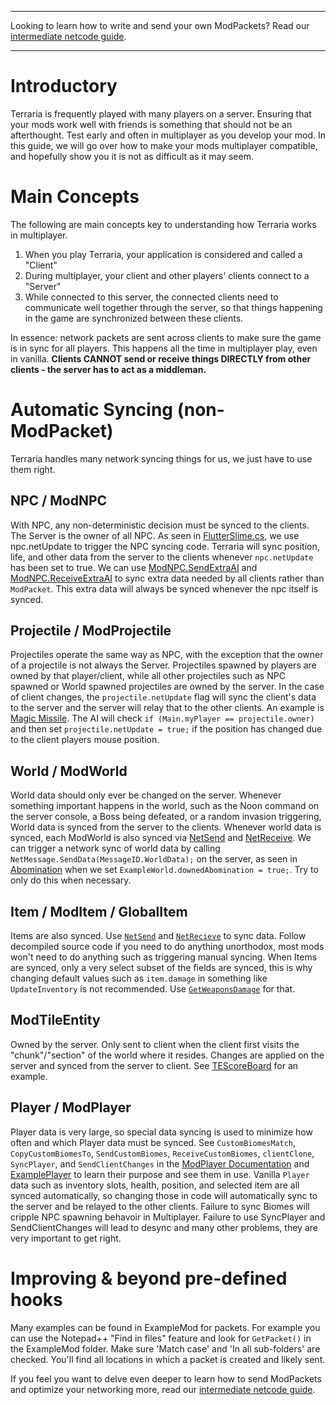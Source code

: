 ___
Looking to learn how to write and send your own ModPackets? Read our [intermediate netcode guide](intermediate-netcode).
___

# Introductory
Terraria is frequently played with many players on a server. Ensuring that your mods work well with friends is something that should not be an afterthought. Test early and often in multiplayer as you develop your mod. In this guide, we will go over how to make your mods multiplayer compatible, and hopefully show you it is not as difficult as it may seem.

# Main Concepts
The following are main concepts key to understanding how Terraria works in multiplayer.
1. When you play Terraria, your application is considered and called a "Client"
1. During multiplayer, your client and other players' clients connect to a "Server"
1. While connected to this server, the connected clients need to communicate well together through the server, so that things happening in the game are synchronized between these clients.

In essence: network packets are sent across clients to make sure the game is in sync for all players.
This happens all the time in multiplayer play, even in vanilla. **Clients CANNOT send or receive things DIRECTLY from other clients - the server has to act as a middleman.**

# Automatic Syncing (non-ModPacket)
Terraria handles many network syncing things for us, we just have to use them right.

## NPC / ModNPC
With NPC, any non-deterministic decision must be synced to the clients. The Server is the owner of all NPC. As seen in [FlutterSlime.cs](https://github.com/tModLoader/tModLoader/blob/master/ExampleMod/NPCs/FlutterSlime.cs#L146), we use npc.netUpdate to trigger the NPC syncing code. Terraria will sync position, life, and other data from the server to the clients whenever `npc.netUpdate` has been set to true. We can use [ModNPC.SendExtraAI](http://tmodloader.github.io/tModLoader/html/class_terraria_1_1_mod_loader_1_1_mod_n_p_c.html#ad091edf8203519c61a7f7c903880dd60) and [ModNPC.ReceiveExtraAI](http://tmodloader.github.io/tModLoader/html/class_terraria_1_1_mod_loader_1_1_mod_n_p_c.html#a3ff34ad5598cdf5e664eaa32d687d1c0) to sync extra data needed by all clients rather than `ModPacket`. This extra data will always be synced whenever the npc itself is synced.

## Projectile / ModProjectile
Projectiles operate the same way as NPC, with the exception that the owner of a projectile is not always the Server. Projectiles spawned by players are owned by that player/client, while all other projectiles such as NPC spawned or World spawned projectiles are owned by the server. In the case of client changes, the `projectile.netUpdate` flag will sync the client's data to the server and the server will relay that to the other clients. An example is [Magic Missile](https://terraria.wiki.gg/wiki/Magic_Missile). The AI will check `if (Main.myPlayer == projectile.owner)` and then set `projectile.netUpdate = true;` if the position has changed due to the client players mouse position.

## World / ModWorld
World data should only ever be changed on the server. Whenever something important happens in the world, such as the Noon command on the server console, a Boss being defeated, or a random invasion triggering, World data is synced from the server to the clients. Whenever world data is synced, each ModWorld is also synced via [NetSend](http://tmodloader.github.io/tModLoader/html/class_terraria_1_1_mod_loader_1_1_mod_world.html#a58fe0616b0c4135ec038025e67268561) and [NetReceive](http://tmodloader.github.io/tModLoader/html/class_terraria_1_1_mod_loader_1_1_mod_world.html#aaf20d147cc364d10b4b137999b5c26b5). We can trigger a network sync of world data by calling `NetMessage.SendData(MessageID.WorldData);` on the server, as seen in [Abomination](https://github.com/tModLoader/tModLoader/blob/master/ExampleMod/NPCs/Abomination/CaptiveElement2.cs#L367) when we set `ExampleWorld.downedAbomination = true;`. Try to only do this when necessary.

## Item / ModItem / GlobalItem
Items are also synced. Use [`NetSend`](http://tmodloader.github.io/tModLoader/html/class_terraria_1_1_mod_loader_1_1_mod_item.html#a5f7a03b9388a7610935e6f628b257dfe) and [`NetRecieve`](http://tmodloader.github.io/tModLoader/html/class_terraria_1_1_mod_loader_1_1_mod_item.html#a4e4112cadf7f23f51b913cda238c8708) to sync data. Follow decompiled source code if you need to do anything unorthodox, most mods won't need to do anything such as triggering manual syncing. When Items are synced, only a very select subset of the fields are synced, this is why changing default values such as `item.damage` in something like `UpdateInventory` is not recommended. Use [`GetWeaponsDamage`](http://tmodloader.github.io/tModLoader/html/class_terraria_1_1_mod_loader_1_1_mod_item.html#af2170bc3ec0925114fa9488767bf2ceb) for that.

## ModTileEntity
Owned by the server. Only sent to client when the client first visits the "chunk"/"section" of the world where it resides. Changes are applied on the server and synced from the server to client. See [TEScoreBoard](https://github.com/tModLoader/tModLoader/blob/master/ExampleMod/Tiles/TEScoreBoard.cs) for an example.

## Player / ModPlayer
Player data is very large, so special data syncing is used to minimize how often and which Player data must be synced. See `CustomBiomesMatch`, `CopyCustomBiomesTo`, `SendCustomBiomes`, `ReceiveCustomBiomes`, `clientClone`, `SyncPlayer`, and `SendClientChanges` in the [ModPlayer Documentation](http://tmodloader.github.io/tModLoader/html/class_terraria_1_1_mod_loader_1_1_mod_player.html) and [ExamplePlayer](https://github.com/tModLoader/tModLoader/blob/master/ExampleMod/ExamplePlayer.cs) to learn their purpose and see them in use. Vanilla `Player` data such as inventory slots, health, position, and selected item are all synced automatically, so changing those in code will automatically sync to the server and be relayed to the other clients. Failure to sync Biomes will cripple NPC spawning behavoir in Multiplayer. Failure to use SyncPlayer and SendClientChanges will lead to desync and many other problems, they are very important to get right. 

# Improving & beyond pre-defined hooks
Many examples can be found in ExampleMod for packets. For example you can use the Notepad++ "Find in files" feature and look for `GetPacket()` in the ExampleMod folder. Make sure 'Match case' and 'In all sub-folders' are checked. You'll find all locations in which a packet is created and likely sent.

If you feel you want to delve even deeper to learn how to send ModPackets and optimize your networking more, read our [intermediate netcode guide](intermediate-netcode).